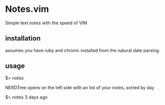 Notes.vim
=========

Simple text notes with the speed of VIM


installation
------------

assumes you have ruby and chronic installed from the natural date parsing.

usage
-----

$> notes

NERDTree opens on the left side with an list of your notes, sorted by day

$> notes 3 days ago


